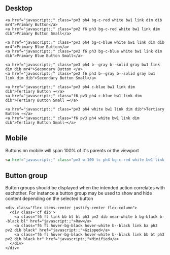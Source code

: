 ## Desktop

```html|
<a href="javascript:;" class="pv3 ph4 bg-c-red white bw1 link dim dib mr4">Primary Button</a>
<a href="javascript:;" class="pv2 f6 ph3 bg-c-red white bw1 link dim dib">Primary Button Small</a>
```

```html|
<a href="javascript:;" class="pv3 ph4 bg-c-blue white bw1 link dim dib mr4">Primary Blue Button</a>
<a href="javascript:;" class="pv2 f6 ph3 bg-c-blue white bw1 link dim dib">Primary Blue Button Small</a>
```

```html|
<a href="javascript:;" class="pv3 ph4 b--gray b--solid gray bw1 link dim dib mr4">Secondary Button </a>
<a href="javascript:;" class="pv2 f6 ph3 b--gray b--solid gray bw1 link dim dib">Secondary Button Small</a>
```

```html|
<a href="javascript:;" class="pv3 ph4 c-blue bw1 link dim dib">Tertiary Button →</a>
<a href="javascript:;" class="f6 pv3 ph4 c-blue bw1 link dim dib">Tertiary Button Small →</a>
```

```html|dark
<a href="javascript:;" class="pv3 ph4 white bw1 link dim dib">Tertiary Button →</a>
<a href="javascript:;" class="f6 pv3 ph4 white bw1 link dim dib">Tertiary Button Small→</a>
```

## Mobile
Buttons on mobile will span 100% of it's parents or the viewport
```html
<a href="javascript:;" class="pv3 w-100 tc ph4 bg-c-red white bw1 link dim dib">Primary Button</a>
```

## Button group
Button groups should be displayed when the intended action correlates with eachother. For instance a button group may be used to show and hide content depending on the selected button
```html|
<div class="flex items-center justify-center flex-column">
  <div class='cf dib'>
    <a class="f6 fl link bb bt bl ph3 pv2 dib near-white b bg-black b--black bl" href="javascript:;">Raw</a>
    <a class="f6 fl hover-bg-black hover-white b--black link ba ph3 pv2 dib black" href="javascript:;">Gzipped</a>
    <a class="f6 fl hover-bg-black hover-white b--black link bb bt ph3 pv2 dib black br" href="javascript:;">Minified</a>
  </div>
</div>
```
